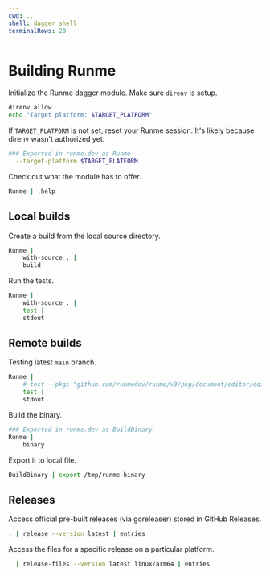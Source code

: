 ```yaml
---
cwd: ..
shell: dagger shell
terminalRows: 20
---
```


# Building Runme

Initialize the Runme dagger module. Make sure `direnv` is setup.

```sh {"interpreter":"bash","terminalRows":"4"}
direnv allow
echo "Target platform: $TARGET_PLATFORM"
```

If `TARGET_PLATFORM` is not set, reset your Runme session. It's likely because direnv wasn't authorized yet.

```sh {"name":"Runme"}
### Exported in runme.dev as Runme
. --target-platform $TARGET_PLATFORM
```

Check out what the module has to offer.

```sh
Runme | .help
```

## Local builds

Create a build from the local source directory.

```sh
Runme |
    with-source . |
    build
```

Run the tests.

```sh
Runme |
    with-source . |
    test |
    stdout
```

## Remote builds

Testing latest `main` branch.

```sh
Runme |
    # test --pkgs "github.com/runmedev/runme/v3/pkg/document/editor/editorservice" |
    test |
    stdout
```

Build the binary.

```sh {"name":"BuildBinary"}
### Exported in runme.dev as BuildBinary
Runme |
    binary
```

Export it to local file.

```sh
BuildBinary | export /tmp/runme-binary
```

## Releases

Access official pre-built releases (via goreleaser) stored in GitHub Releases.

```sh
. | release --version latest | entries
```

Access the files for a specific release on a particular platform.

```sh
. | release-files --version latest linux/arm64 | entries
```
